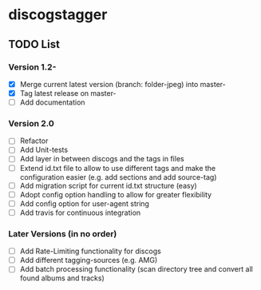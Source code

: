 # discogstagger

## TODO List

### Version 1.2-

- [x] Merge current latest version (branch: folder-jpeg) into master-
- [x] Tag latest release on master-
- [ ] Add documentation

### Version 2.0

- [ ] Refactor
- [ ] Add Unit-tests
- [ ] Add layer in between discogs and the tags in files
- [ ] Extend id.txt file to allow to use different tags and make the configuration
      easier (e.g. add sections and add source-tag)
- [ ] Add migration script for current id.txt structure (easy)
- [ ] Adopt config option handling to allow for greater flexibility
- [ ] Add config option for user-agent string
- [ ] Add travis for continuous integration

### Later Versions (in no order)

- [ ] Add Rate-Limiting functionality for discogs
- [ ] Add different tagging-sources (e.g. AMG)
- [ ] Add batch processing functionality (scan directory tree and convert all
      found albums and tracks)
